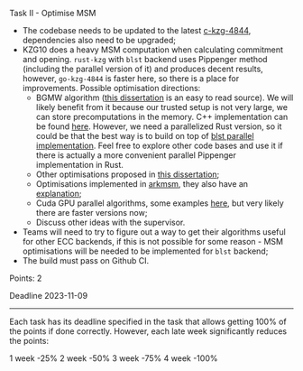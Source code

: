 Task II - Optimise MSM

* The codebase needs to be updated to the latest [c-kzg-4844](https://github.com/ethereum/c-kzg-4844), dependencies also need to be upgraded;
* KZG10 does a heavy MSM computation when calculating commitment and opening. `rust-kzg` with `blst` backend uses Pippenger method (including the parallel version of it) and produces decent results, however, `go-kzg-4844` is faster here, so there is a place for improvements. Possible optimisation directions:
  - BGMW algorithm ([this dissertation](https://uwspace.uwaterloo.ca/bitstream/handle/10012/19626/Luo_Guiwen.pdf?sequence=3) is an easy to read source). We will likely benefit from it because our trusted setup is not very large, we can store precomputations in the memory. C++ implementation can be found [here](https://github.com/LuoGuiwen/MSM_blst/blob/2e098f09f07969ac3191406976be6d1c197100f2/main_p1.cpp#L294). However, we need a parallelized Rust version, so it could be that the best way is to build on top of [blst parallel implementation](https://github.com/supranational/blst/blob/master/bindings/rust/src/pippenger.rs#L116). Feel free to explore other code bases and use it if there is actually a more convenient parallel Pippenger implementation in Rust.
  - Other optimisations proposed in [this dissertation](https://uwspace.uwaterloo.ca/bitstream/handle/10012/19626/Luo_Guiwen.pdf?sequence=3);
  - Optimisations implemented in [arkmsm](https://github.com/snarkify/arkmsm), they also have an [explanation](https://hackmd.io/@drouyang/msm);
  - Cuda GPU parallel algorithms, some examples [here](https://github.com/z-prize/2022-entries/tree/main/open-division/prize1-msm/prize1a-msm-gpu), but very likely there are faster versions now;
  - Discuss other ideas with the supervisor.
* Teams will need to try to figure out a way to get their algorithms useful for other ECC backends, if this is not possible for some reason - MSM optimisations will be needed to be implemented for `blst` backend;  
* The build must pass on Github CI.
 
Points: 2

Deadline 2023-11-09

----------------------------------------------------------------

Each task has its deadline specified in the task that allows getting 100% of the points if done correctly. However, each late week significantly reduces the points:

1 week -25%
2 week -50%
3 week -75%
4 week -100%
